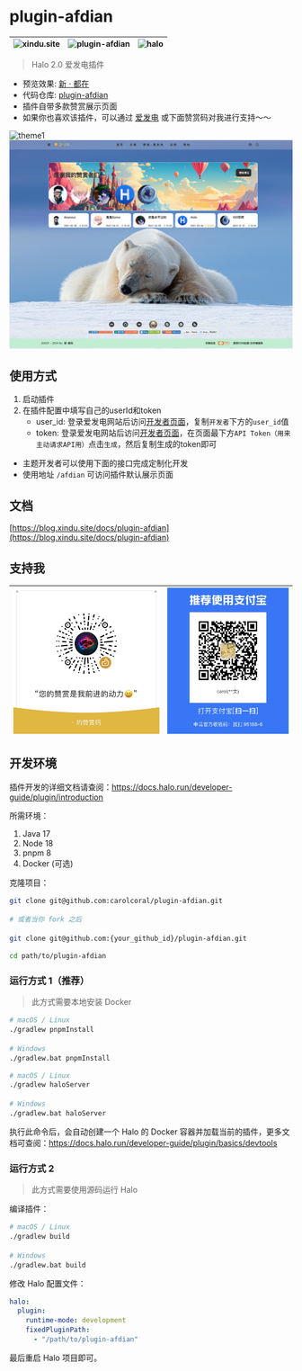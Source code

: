 # plugin-afdian


| ![xindu.site](https://img.shields.io/badge/Blog-新·都在-green?style=flat&label=Blog&labelColor=blue&link=https%3A%2F%2Fblog.xindu.site%2F) | ![plugin-afdian](https://img.shields.io/badge/Plugin-Afdian-blue?style=flat&label=Plugin&labelColor=FB7A16&link=https%3A%2F%2Fgithub.com%2Fcarolcoral%2Fplugin-afdian) | ![halo](https://img.shields.io/badge/Frame-Halo-F8E60E?style=flat&label=Frame&labelColor=C616FB&link=https%3A%2F%2Fwww.halo.run%2F) |
|:----------------------------------------------------------------------------------------------------------------------------------------|:-----------------------------------------------------------------------------------------------------------------------------------------------------------------------|:----------------------------------------------------------------------------------------------------------------------------------|

> Halo 2.0 爱发电插件

* 预览效果: [新 · 都在](https://blog.xindu.site/zanzhu)
* 代码仓库: [plugin-afdian](https://github.com/carolcoral/plugin-afdian)
* 插件自带多款赞赏展示页面
* 如果你也喜欢该插件，可以通过 [爱发电](https://afdian.net/a/carolcoral) 或下面赞赏码对我进行支持～～

![theme1](https://redirect.cnkj.site:8099/shudaosan/2024/66568d582726b.webp?type=blog)
![theme3](./theme3.png)

## 使用方式
1. 启动插件
2. 在插件配置中填写自己的userId和token
    * user_id: 登录爱发电网站后访问[开发者页面](https://afdian.net/dashboard/dev)，复制`开发者`下方的`user_id`值
    * token: 登录爱发电网站后访问[开发者页面](https://afdian.net/dashboard/dev)，在页面最下方`API Token（用来主动请求API用）`点击`生成`，然后复制生成的token即可

* 主题开发者可以使用下面的接口完成定制化开发
* 使用地址 `/afdian` 可访问插件默认展示页面

## 文档
[https://blog.xindu.site/docs/plugin-afdian](https://blog.xindu.site/docs/plugin-afdian)

## 支持我

| ![weixin](./weixin.jpg) | ![zhifubao](./zhifubao.jpg) |
|:------------------------|:----------------------------|


## 开发环境

插件开发的详细文档请查阅：<https://docs.halo.run/developer-guide/plugin/introduction>

所需环境：

1. Java 17
2. Node 18
3. pnpm 8
4. Docker (可选)

克隆项目：

```bash
git clone git@github.com:carolcoral/plugin-afdian.git

# 或者当你 fork 之后

git clone git@github.com:{your_github_id}/plugin-afdian.git
```

```bash
cd path/to/plugin-afdian
```

### 运行方式 1（推荐）

> 此方式需要本地安装 Docker

```bash
# macOS / Linux
./gradlew pnpmInstall

# Windows
./gradlew.bat pnpmInstall
```

```bash
# macOS / Linux
./gradlew haloServer

# Windows
./gradlew.bat haloServer
```

执行此命令后，会自动创建一个 Halo 的 Docker 容器并加载当前的插件，更多文档可查阅：<https://docs.halo.run/developer-guide/plugin/basics/devtools>

### 运行方式 2

> 此方式需要使用源码运行 Halo

编译插件：

```bash
# macOS / Linux
./gradlew build

# Windows
./gradlew.bat build
```

修改 Halo 配置文件：

```yaml
halo:
  plugin:
    runtime-mode: development
    fixedPluginPath:
      - "/path/to/plugin-afdian"
```

最后重启 Halo 项目即可。